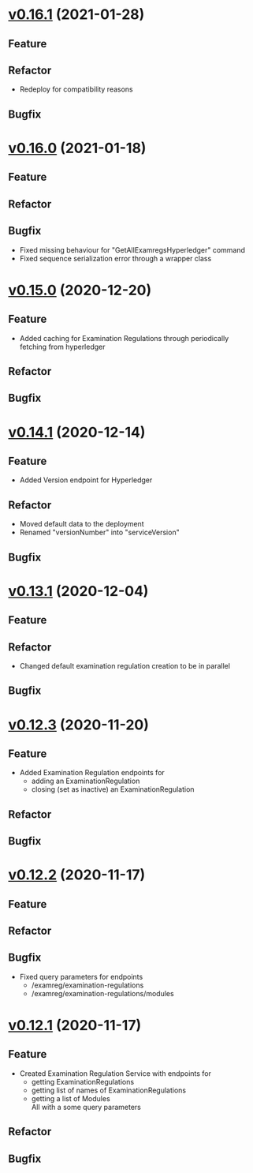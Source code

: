 # [v0.16.1](https://github.com/upb-uc4/University-Credits-4.0/compare/examreg-v0.16.0...examreg-v0.16.1) (2021-01-28)
## Feature
## Refactor
 - Redeploy for compatibility reasons
## Bugfix

# [v0.16.0](https://github.com/upb-uc4/University-Credits-4.0/compare/examreg-v0.15.0...examreg-v0.16.0) (2021-01-18)
## Feature
## Refactor
## Bugfix
 - Fixed missing behaviour for "GetAllExamregsHyperledger" command
 - Fixed sequence serialization error through a wrapper class

# [v0.15.0](https://github.com/upb-uc4/University-Credits-4.0/compare/examreg-v0.14.1...examreg-v0.15.0) (2020-12-20)
## Feature
- Added caching for Examination Regulations through periodically fetching from hyperledger
## Refactor
## Bugfix

# [v0.14.1](https://github.com/upb-uc4/University-Credits-4.0/compare/examreg-v0.13.1...examreg-v0.14.1) (2020-12-14)
## Feature
- Added Version endpoint for Hyperledger
## Refactor
- Moved default data to the deployment 
- Renamed "versionNumber" into "serviceVersion"
## Bugfix

# [v0.13.1](https://github.com/upb-uc4/University-Credits-4.0/compare/examreg-v0.12.3...examreg-v0.13.1) (2020-12-04)
## Feature
## Refactor
 - Changed default examination regulation creation to be in parallel
## Bugfix

# [v0.12.3](https://github.com/upb-uc4/University-Credits-4.0/compare/examreg-v0.12.2...examreg-v0.12.3) (2020-11-20)
## Feature
 - Added Examination Regulation endpoints for 
    - adding an ExaminationRegulation
    - closing (set as inactive) an ExaminationRegulation
## Refactor
## Bugfix

# [v0.12.2](https://github.com/upb-uc4/University-Credits-4.0/compare/examreg-v0.12.1...examreg-v0.12.2) (2020-11-17)
## Feature
## Refactor
## Bugfix
 - Fixed query parameters for endpoints
    - /examreg/examination-regulations
    - /examreg/examination-regulations/modules

# [v0.12.1](https://github.com/upb-uc4/University-Credits-4.0/compare/examreg-v0.12.1...examreg-v0.12.1) (2020-11-17)
## Feature
 - Created Examination Regulation Service with endpoints for
    - getting ExaminationRegulations
    - getting list of names of ExaminationRegulations
    - getting a list of Modules  
    All with a some query parameters
## Refactor
## Bugfix
